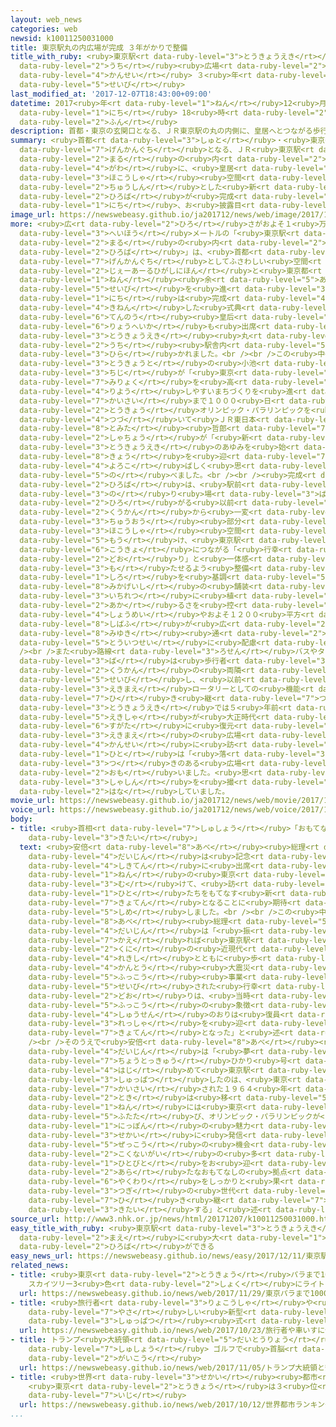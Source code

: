 ```yaml
---
layout: web_news
categories: web
newsid: k10011250031000
title: 東京駅丸の内広場が完成 ３年がかりで整備
title_with_ruby: <ruby>東京駅<rt data-ruby-level="3">とうきょうえき</rt></ruby><ruby>丸<rt data-ruby-level="2">まる</rt></ruby>の<ruby>内<rt
  data-ruby-level="2">うち</rt></ruby><ruby>広場<rt data-ruby-level="2">ひろば</rt></ruby>が<ruby>完成<rt
  data-ruby-level="4">かんせい</rt></ruby> ３<ruby>年<rt data-ruby-level="1">ねん</rt></ruby>がかりで<ruby>整備<rt
  data-ruby-level="5">せいび</rt></ruby>
last_modified_at: '2017-12-07T18:43:00+09:00'
datetime: 2017<ruby>年<rt data-ruby-level="1">ねん</rt></ruby>12<ruby>月<rt data-ruby-level="1">がつ</rt></ruby>07<ruby>日<rt
  data-ruby-level="1">にち</rt></ruby> 18<ruby>時<rt data-ruby-level="2">じ</rt></ruby>43<ruby>分<rt
  data-ruby-level="2">ふん</rt></ruby>
description: 首都・東京の玄関口となる、ＪＲ東京駅の丸の内側に、皇居へとつながる歩行者空間を中心とした新しい広場が完成し７日、お披露目されました。
summary: <ruby>首都<rt data-ruby-level="3">しゅと</rt></ruby>・<ruby>東京<rt data-ruby-level="2">とうきょう</rt></ruby>の<ruby>玄関口<rt
  data-ruby-level="7">げんかんぐち</rt></ruby>となる、ＪＲ<ruby>東京駅<rt data-ruby-level="3">とうきょうえき</rt></ruby>の<ruby>丸<rt
  data-ruby-level="2">まる</rt></ruby>の<ruby>内<rt data-ruby-level="2">うち</rt></ruby><ruby>側<rt
  data-ruby-level="4">がわ</rt></ruby>に、<ruby>皇居<rt data-ruby-level="6">こうきょ</rt></ruby>へとつながる<ruby>歩行者<rt
  data-ruby-level="3">ほこうしゃ</rt></ruby><ruby>空間<rt data-ruby-level="2">くうかん</rt></ruby>を<ruby>中心<rt
  data-ruby-level="2">ちゅうしん</rt></ruby>とした<ruby>新<rt data-ruby-level="2">あたら</rt></ruby>しい<ruby>広場<rt
  data-ruby-level="2">ひろば</rt></ruby>が<ruby>完成<rt data-ruby-level="4">かんせい</rt></ruby>し７<ruby>日<rt
  data-ruby-level="1">にち</rt></ruby>、お<ruby>披露目<rt data-ruby-level="7">ひろめ</rt></ruby>されました。
image_url: https://newswebeasy.github.io/ja201712/news/web/image/2017/12/07/K10011250031_1712071752_1712071805_01_03.jpg
more: <ruby>広<rt data-ruby-level="2">ひろ</rt></ruby>さがおよそ１<ruby>万<rt data-ruby-level="2">まん</rt></ruby>９０００<ruby>平方<rt
  data-ruby-level="3">へいほう</rt></ruby>メートルの「<ruby>東京駅<rt data-ruby-level="3">とうきょうえき</rt></ruby><ruby>丸<rt
  data-ruby-level="2">まる</rt></ruby>の<ruby>内<rt data-ruby-level="2">うち</rt></ruby><ruby>広場<rt
  data-ruby-level="2">ひろば</rt></ruby>」は、<ruby>首都<rt data-ruby-level="3">しゅと</rt></ruby>の<ruby>玄関口<rt
  data-ruby-level="7">げんかんぐち</rt></ruby>としてふさわしい<ruby>空間<rt data-ruby-level="2">くうかん</rt></ruby>にしようと、<ruby>ＪＲ東日本<rt
  data-ruby-level="2">じぇーあーるひがしにほん</rt></ruby>と<ruby>東京都<rt data-ruby-level="3">とうきょうと</rt></ruby>が３<ruby>年<rt
  data-ruby-level="1">ねん</rt></ruby><ruby>余<rt data-ruby-level="5">あま</rt></ruby>りをかけて<ruby>整備<rt
  data-ruby-level="5">せいび</rt></ruby>を<ruby>進<rt data-ruby-level="3">すす</rt></ruby>めてきました。７<ruby>日<rt
  data-ruby-level="1">にち</rt></ruby>は<ruby>完成<rt data-ruby-level="4">かんせい</rt></ruby>を<ruby>記念<rt
  data-ruby-level="4">きねん</rt></ruby>した<ruby>式典<rt data-ruby-level="4">しきてん</rt></ruby>が、<ruby>天皇<rt
  data-ruby-level="6">てんのう</rt></ruby><ruby>皇后<rt data-ruby-level="6">こうごう</rt></ruby><ruby>両陛下<rt
  data-ruby-level="6">りょうへいか</rt></ruby>も<ruby>出席<rt data-ruby-level="4">しゅっせき</rt></ruby>されて<ruby>東京駅<rt
  data-ruby-level="3">とうきょうえき</rt></ruby><ruby>丸<rt data-ruby-level="2">まる</rt></ruby>の<ruby>内<rt
  data-ruby-level="2">うち</rt></ruby><ruby>駅舎内<rt data-ruby-level="5">えきしゃない</rt></ruby>のホテルで<ruby>開<rt
  data-ruby-level="3">ひら</rt></ruby>かれました。<br /><br />この<ruby>中<rt data-ruby-level="1">なか</rt></ruby>で、<ruby>東京都<rt
  data-ruby-level="3">とうきょうと</rt></ruby>の<ruby>小池<rt data-ruby-level="2">こいけ</rt></ruby><ruby>知事<rt
  data-ruby-level="3">ちじ</rt></ruby>が「<ruby>東京<rt data-ruby-level="2">とうきょう</rt></ruby>の<ruby>魅力<rt
  data-ruby-level="7">みりょく</rt></ruby>を<ruby>高<rt data-ruby-level="2">たか</rt></ruby>め、だれもが<ruby>利用<rt
  data-ruby-level="4">りよう</rt></ruby>しやすいまちづくりを<ruby>進<rt data-ruby-level="3">すす</rt></ruby>め、<ruby>開催<rt
  data-ruby-level="7">かいさい</rt></ruby>まで１０００<ruby>日<rt data-ruby-level="1">にち</rt></ruby>をきった<ruby>東京<rt
  data-ruby-level="2">とうきょう</rt></ruby>オリンピック・パラリンピックを<ruby>成功<rt data-ruby-level="4">せいこう</rt></ruby>させたい」とあいさつし、<ruby>続<rt
  data-ruby-level="4">つづ</rt></ruby>いて<ruby>ＪＲ東日本<rt data-ruby-level="2">じぇーあーるひがしにほん</rt></ruby>の<ruby>冨田<rt
  data-ruby-level="8">とみた</rt></ruby><ruby>哲郎<rt data-ruby-level="7">てつろう</rt></ruby><ruby>社長<rt
  data-ruby-level="2">しゃちょう</rt></ruby>が「<ruby>新<rt data-ruby-level="2">あら</rt></ruby>たな<ruby>東京駅<rt
  data-ruby-level="3">とうきょうえき</rt></ruby>のあゆみを<ruby>始<rt data-ruby-level="3">はじ</rt></ruby>める<ruby>今日<rt
  data-ruby-level="8">きょう</rt></ruby>を<ruby>迎<rt data-ruby-level="7">むか</rt></ruby>えることができ、<ruby>喜<rt
  data-ruby-level="4">よろこ</rt></ruby>ばしく<ruby>思<rt data-ruby-level="2">おも</rt></ruby>っている」と<ruby>述<rt
  data-ruby-level="5">の</rt></ruby>べました。<br /><br /><ruby>完成<rt data-ruby-level="4">かんせい</rt></ruby>した<ruby>広場<rt
  data-ruby-level="2">ひろば</rt></ruby>は、<ruby>駅前<rt data-ruby-level="3">えきまえ</rt></ruby>にタクシーやバスの<ruby>乗<rt
  data-ruby-level="3">の</rt></ruby>り<ruby>場<rt data-ruby-level="3">ば</rt></ruby>が<ruby>広<rt
  data-ruby-level="2">ひろ</rt></ruby>がる<ruby>以前<rt data-ruby-level="4">いぜん</rt></ruby>の<ruby>空間<rt
  data-ruby-level="2">くうかん</rt></ruby>から<ruby>一変<rt data-ruby-level="4">いっぺん</rt></ruby>し、<ruby>中央<rt
  data-ruby-level="3">ちゅうおう</rt></ruby><ruby>部分<rt data-ruby-level="3">ぶぶん</rt></ruby>に<ruby>歩行者<rt
  data-ruby-level="3">ほこうしゃ</rt></ruby><ruby>空間<rt data-ruby-level="2">くうかん</rt></ruby>を<ruby>設<rt
  data-ruby-level="5">もう</rt></ruby>け、<ruby>東京駅<rt data-ruby-level="3">とうきょうえき</rt></ruby>から<ruby>皇居<rt
  data-ruby-level="6">こうきょ</rt></ruby>につながる「<ruby>行幸<rt data-ruby-level="8">みゆき</rt></ruby><ruby>通<rt
  data-ruby-level="2">どお</rt></ruby>り」と<ruby>一体感<rt data-ruby-level="3">いったいかん</rt></ruby>を<ruby>持<rt
  data-ruby-level="3">も</rt></ruby>たせるよう<ruby>整備<rt data-ruby-level="5">せいび</rt></ruby>しています。<ruby>白<rt
  data-ruby-level="1">しろ</rt></ruby>を<ruby>基調<rt data-ruby-level="5">きちょう</rt></ruby>とした<ruby>御影石<rt
  data-ruby-level="8">みかげいし</rt></ruby>の<ruby>舗装<rt data-ruby-level="7">ほそう</rt></ruby>と<ruby>一列<rt
  data-ruby-level="3">いちれつ</rt></ruby>に<ruby>植<rt data-ruby-level="3">う</rt></ruby>えられたケヤキ、さらに<ruby>明<rt
  data-ruby-level="2">あか</rt></ruby>るさを<ruby>控<rt data-ruby-level="7">ひか</rt></ruby>えめにした<ruby>照明<rt
  data-ruby-level="4">しょうめい</rt></ruby>やおよそ１２００<ruby>平方<rt data-ruby-level="3">へいほう</rt></ruby>メートルの<ruby>芝生<rt
  data-ruby-level="8">しばふ</rt></ruby>が<ruby>広<rt data-ruby-level="2">ひろ</rt></ruby>がり、<ruby>行幸<rt
  data-ruby-level="8">みゆき</rt></ruby><ruby>通<rt data-ruby-level="2">どお</rt></ruby>りとのデザインの<ruby>統一性<rt
  data-ruby-level="5">とういつせい</rt></ruby>に<ruby>配慮<rt data-ruby-level="7">はいりょ</rt></ruby>しています。<br
  /><br />また<ruby>路線<rt data-ruby-level="3">ろせん</rt></ruby>バスやタクシーの<ruby>乗<rt data-ruby-level="3">の</rt></ruby>り<ruby>場<rt
  data-ruby-level="3">ば</rt></ruby>は<ruby>歩行者<rt data-ruby-level="3">ほこうしゃ</rt></ruby><ruby>空間<rt
  data-ruby-level="2">くうかん</rt></ruby>の<ruby>両隣<rt data-ruby-level="7">りょうどなり</rt></ruby>にそれぞれ<ruby>整備<rt
  data-ruby-level="5">せいび</rt></ruby>し、<ruby>以前<rt data-ruby-level="4">いぜん</rt></ruby>の<ruby>駅前<rt
  data-ruby-level="3">えきまえ</rt></ruby>ロータリーとしての<ruby>機能<rt data-ruby-level="5">きのう</rt></ruby>を<ruby>引<rt
  data-ruby-level="7">ひ</rt></ruby>き<ruby>継<rt data-ruby-level="7">つ</rt></ruby>ぎました。<ruby>東京駅<rt
  data-ruby-level="3">とうきょうえき</rt></ruby>では５<ruby>年前<rt data-ruby-level="2">ねんまえ</rt></ruby>、<ruby>駅舎<rt
  data-ruby-level="5">えきしゃ</rt></ruby>が<ruby>大正時代<rt data-ruby-level="3">たいしょうじだい</rt></ruby>の<ruby>姿<rt
  data-ruby-level="6">すがた</rt></ruby>に<ruby>復元<rt data-ruby-level="5">ふくげん</rt></ruby>されていて、その<ruby>駅前<rt
  data-ruby-level="3">えきまえ</rt></ruby>の<ruby>広場<rt data-ruby-level="2">ひろば</rt></ruby>の<ruby>完成<rt
  data-ruby-level="4">かんせい</rt></ruby>に<ruby>訪<rt data-ruby-level="7">おとず</rt></ruby>れた<ruby>人<rt
  data-ruby-level="1">ひと</rt></ruby>は「<ruby>落<rt data-ruby-level="3">お</rt></ruby>ち<ruby>着<rt
  data-ruby-level="3">つ</rt></ruby>きのある<ruby>広場<rt data-ruby-level="2">ひろば</rt></ruby>ができきれいだなと<ruby>思<rt
  data-ruby-level="2">おも</rt></ruby>いました。<ruby>思<rt data-ruby-level="2">おも</rt></ruby>わず<ruby>写真<rt
  data-ruby-level="3">しゃしん</rt></ruby>を<ruby>撮<rt data-ruby-level="7">と</rt></ruby>りました」と<ruby>話<rt
  data-ruby-level="2">はな</rt></ruby>していました。
movie_url: https://newswebeasy.github.io/ja201712/news/web/movie/2017/12/07/k10011250031_201712071752_201712071804.mp4
voice_url: https://newswebeasy.github.io/ja201712/news/web/voice/2017/12/07/k10011250031_201712071752_201712071804.mp3
body:
- title: <ruby>首相<rt data-ruby-level="7">しゅしょう</rt></ruby>「おもてなしの<ruby>新拠点<rt data-ruby-level="7">しんきょてん</rt></ruby>に<ruby>期待<rt
    data-ruby-level="3">きたい</rt></ruby>」
  text: <ruby>安倍<rt data-ruby-level="8">あべ</rt></ruby><ruby>総理<rt data-ruby-level="5">そうり</rt></ruby><ruby>大臣<rt
    data-ruby-level="4">だいじん</rt></ruby>は<ruby>記念<rt data-ruby-level="4">きねん</rt></ruby><ruby>式典<rt
    data-ruby-level="4">しきてん</rt></ruby>に<ruby>出席<rt data-ruby-level="4">しゅっせき</rt></ruby>し、２０２０<ruby>年<rt
    data-ruby-level="1">ねん</rt></ruby>の<ruby>東京<rt data-ruby-level="2">とうきょう</rt></ruby>オリンピック・パラリンピックに<ruby>向<rt
    data-ruby-level="3">む</rt></ruby>けて、<ruby>訪<rt data-ruby-level="7">おとず</rt></ruby>れる<ruby>人<rt
    data-ruby-level="1">ひと</rt></ruby>たちをもてなす<ruby>新<rt data-ruby-level="2">あら</rt></ruby>たな<ruby>拠点<rt
    data-ruby-level="7">きょてん</rt></ruby>となることに<ruby>期待<rt data-ruby-level="3">きたい</rt></ruby>を<ruby>示<rt
    data-ruby-level="5">しめ</rt></ruby>しました。<br /><br />この<ruby>中<rt data-ruby-level="1">なか</rt></ruby>で<ruby>安倍<rt
    data-ruby-level="8">あべ</rt></ruby><ruby>総理<rt data-ruby-level="5">そうり</rt></ruby><ruby>大臣<rt
    data-ruby-level="4">だいじん</rt></ruby>は「<ruby>振<rt data-ruby-level="7">ふ</rt></ruby>り<ruby>返<rt
    data-ruby-level="7">かえ</rt></ruby>れば<ruby>東京駅<rt data-ruby-level="3">とうきょうえき</rt></ruby>は、わが<ruby>国<rt
    data-ruby-level="2">くに</rt></ruby>の<ruby>近現代<rt data-ruby-level="5">きんげんだい</rt></ruby>の<ruby>歴史<rt
    data-ruby-level="4">れきし</rt></ruby>とともに<ruby>歩<rt data-ruby-level="2">あゆ</rt></ruby>んできた。<ruby>関東<rt
    data-ruby-level="4">かんとう</rt></ruby><ruby>大震災<rt data-ruby-level="7">だいしんさい</rt></ruby>の<ruby>復興<rt
    data-ruby-level="5">ふっこう</rt></ruby><ruby>事業<rt data-ruby-level="3">じぎょう</rt></ruby>として<ruby>整備<rt
    data-ruby-level="5">せいび</rt></ruby>された<ruby>行幸<rt data-ruby-level="3">ぎょうこう</rt></ruby><ruby>通<rt
    data-ruby-level="2">どお</rt></ruby>りは、<ruby>当時<rt data-ruby-level="2">とうじ</rt></ruby>の<ruby>復興<rt
    data-ruby-level="5">ふっこう</rt></ruby>の<ruby>象徴<rt data-ruby-level="7">しょうちょう</rt></ruby>であり、<ruby>終戦<rt
    data-ruby-level="4">しゅうせん</rt></ruby>のおりは<ruby>復員<rt data-ruby-level="5">ふくいん</rt></ruby><ruby>列車<rt
    data-ruby-level="3">れっしゃ</rt></ruby>を<ruby>迎<rt data-ruby-level="7">むか</rt></ruby>える<ruby>拠点<rt
    data-ruby-level="7">きょてん</rt></ruby>となった」と<ruby>述<rt data-ruby-level="5">の</rt></ruby>べました。<br
    /><br />そのうえで<ruby>安倍<rt data-ruby-level="8">あべ</rt></ruby><ruby>総理<rt data-ruby-level="5">そうり</rt></ruby><ruby>大臣<rt
    data-ruby-level="4">だいじん</rt></ruby>は「<ruby>夢<rt data-ruby-level="5">ゆめ</rt></ruby>の<ruby>超特急<rt
    data-ruby-level="7">ちょうとっきゅう</rt></ruby>ひかり<ruby>号<rt data-ruby-level="3">ごう</rt></ruby>が、<ruby>初<rt
    data-ruby-level="4">はじ</rt></ruby>めて<ruby>東京駅<rt data-ruby-level="3">とうきょうえき</rt></ruby>を<ruby>出発<rt
    data-ruby-level="3">しゅっぱつ</rt></ruby>したのは、<ruby>東京<rt data-ruby-level="2">とうきょう</rt></ruby>オリンピックが<ruby>開催<rt
    data-ruby-level="7">かいさい</rt></ruby>された１９６４<ruby>年<rt data-ruby-level="1">ねん</rt></ruby>だった。<ruby>時<rt
    data-ruby-level="2">とき</rt></ruby>は<ruby>移<rt data-ruby-level="5">うつ</rt></ruby>り、２０２０<ruby>年<rt
    data-ruby-level="1">ねん</rt></ruby>には<ruby>東京<rt data-ruby-level="2">とうきょう</rt></ruby>で<ruby>再<rt
    data-ruby-level="5">ふたた</rt></ruby>び、オリンピック・パラリンピックが<ruby>開催<rt data-ruby-level="7">かいさい</rt></ruby>される。<ruby>日本<rt
    data-ruby-level="1">にっぽん</rt></ruby>の<ruby>魅力<rt data-ruby-level="7">みりょく</rt></ruby>を<ruby>世界<rt
    data-ruby-level="3">せかい</rt></ruby>に<ruby>発信<rt data-ruby-level="4">はっしん</rt></ruby>する<ruby>絶好<rt
    data-ruby-level="5">ぜっこう</rt></ruby>の<ruby>機会<rt data-ruby-level="4">きかい</rt></ruby>であり、<ruby>国内外<rt
    data-ruby-level="2">こくないがい</rt></ruby>の<ruby>多<rt data-ruby-level="2">おお</rt></ruby>くの<ruby>人々<rt
    data-ruby-level="1">ひとびと</rt></ruby>をお<ruby>迎<rt data-ruby-level="7">むか</rt></ruby>えすることになる。<ruby>新<rt
    data-ruby-level="2">あら</rt></ruby>たなおもてなしの<ruby>拠点<rt data-ruby-level="7">きょてん</rt></ruby>としての<ruby>役割<rt
    data-ruby-level="6">やくわり</rt></ruby>をしっかりと<ruby>果<rt data-ruby-level="4">は</rt></ruby>たし、<ruby>次<rt
    data-ruby-level="3">つぎ</rt></ruby>の<ruby>世代<rt data-ruby-level="3">せだい</rt></ruby>に<ruby>引<rt
    data-ruby-level="7">ひ</rt></ruby>き<ruby>継<rt data-ruby-level="7">つ</rt></ruby>がれることを<ruby>期待<rt
    data-ruby-level="3">きたい</rt></ruby>する」と<ruby>述<rt data-ruby-level="5">の</rt></ruby>べました。
source_url: http://www3.nhk.or.jp/news/html/20171207/k10011250031000.html
easy_title_with_ruby: <ruby>東京駅<rt data-ruby-level="3">とうきょうえき</rt></ruby>の<ruby>前<rt
  data-ruby-level="2">まえ</rt></ruby>に<ruby>大<rt data-ruby-level="1">おお</rt></ruby>きな<ruby>広場<rt
  data-ruby-level="2">ひろば</rt></ruby>ができる
easy_news_url: https://newswebeasy.github.io/news/easy/2017/12/11/東京駅の前に大きな広場ができる
related_news:
- title: <ruby>東京<rt data-ruby-level="2">とうきょう</rt></ruby>パラまで1000<ruby>日<rt data-ruby-level="1">にち</rt></ruby>
    スカイツリー3<ruby>色<rt data-ruby-level="2">しょく</rt></ruby>にライトアップ
  url: https://newswebeasy.github.io/news/web/2017/11/29/東京パラまで1000日-スカイツリー3色にライトアップ
- title: <ruby>旅行者<rt data-ruby-level="3">りょこうしゃ</rt></ruby>や<ruby>車<rt data-ruby-level="1">くるま</rt></ruby>いすに<ruby>優<rt
    data-ruby-level="7">やさ</rt></ruby>しい<ruby>新型<rt data-ruby-level="4">しんがた</rt></ruby>タクシー<ruby>出発<rt
    data-ruby-level="3">しゅっぱつ</rt></ruby><ruby>式<rt data-ruby-level="3">しき</rt></ruby>
  url: https://newswebeasy.github.io/news/web/2017/10/23/旅行者や車いすに優しい新型タクシー出発式
- title: トランプ<ruby>大統領<rt data-ruby-level="5">だいとうりょう</rt></ruby>と<ruby>安倍<rt data-ruby-level="8">あべ</rt></ruby><ruby>首相<rt
    data-ruby-level="7">しゅしょう</rt></ruby> ゴルフで<ruby>首脳<rt data-ruby-level="6">しゅのう</rt></ruby><ruby>外交<rt
    data-ruby-level="2">がいこう</rt></ruby>
  url: https://newswebeasy.github.io/news/web/2017/11/05/トランプ大統領と安倍首相-ゴルフで首脳外交
- title: <ruby>世界<rt data-ruby-level="3">せかい</rt></ruby><ruby>都市<rt data-ruby-level="3">とし</rt></ruby>ランキング
    <ruby>東京<rt data-ruby-level="2">とうきょう</rt></ruby>は３<ruby>位<rt data-ruby-level="4">い</rt></ruby>を<ruby>維持<rt
    data-ruby-level="7">いじ</rt></ruby>
  url: https://newswebeasy.github.io/news/web/2017/10/12/世界都市ランキング-東京は3位を維持
...
```

